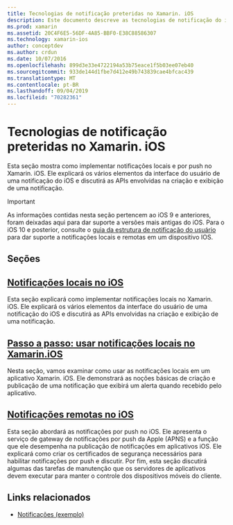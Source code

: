 ```yaml
---
title: Tecnologias de notificação preteridas no Xamarin. iOS
description: Este documento descreve as tecnologias de notificação do iOS que foram preteridas em favor da estrutura de notificações do usuário, introduzida no iOS 10.
ms.prod: xamarin
ms.assetid: 20C4F6E5-56DF-4A85-BBF0-E38C88586307
ms.technology: xamarin-ios
author: conceptdev
ms.author: crdun
ms.date: 10/07/2016
ms.openlocfilehash: 899d3e33e4722194a53b75eace1f5b03ee07eb40
ms.sourcegitcommit: 933de144d1fbe7d412e49b743839cae4bfcac439
ms.translationtype: MT
ms.contentlocale: pt-BR
ms.lasthandoff: 09/04/2019
ms.locfileid: "70282361"
---
```

# <a name="deprecated-notification-technologies-in-xamarinios"></a>Tecnologias de notificação preteridas no Xamarin. iOS

Esta seção mostra como implementar notificações locais e por push no Xamarin. iOS. Ele explicará os vários elementos da interface do usuário de uma notificação do iOS e discutirá as APIs envolvidas na criação e exibição de uma notificação.

> [!IMPORTANT]
> As informações contidas nesta seção pertencem ao iOS 9 e anteriores, foram deixadas aqui para dar suporte a versões mais antigas do iOS. Para o iOS 10 e posterior, consulte o [guia da estrutura de notificação do usuário](~/ios/platform/user-notifications/index.md) para dar suporte a notificações locais e remotas em um dispositivo IOS.

## <a name="sections"></a>Seções

<a name="Local Notifications In iOS" />

## <a name="local-notifications-in-ioslocal-notifications-in-iosmd"></a>[Notificações locais no iOS](local-notifications-in-ios.md)

Esta seção explicará como implementar notificações locais no Xamarin. iOS. Ele explicará os vários elementos da interface do usuário de uma notificação do iOS e discutirá as APIs envolvidas na criação e exibição de uma notificação.

<a name="Local Notifications Walkthrough" />

## <a name="walkthrough---using-local-notifications-in-xamarinioslocal-notifications-in-ios-walkthroughmd"></a>[Passo a passo: usar notificações locais no Xamarin.iOS](local-notifications-in-ios-walkthrough.md)

Nesta seção, vamos examinar como usar as notificações locais em um aplicativo Xamarin. iOS. Ele demonstrará as noções básicas de criação e publicação de uma notificação que exibirá um alerta quando recebido pelo aplicativo.

<a name="Remote Notifications In iOS" />

## <a name="remote-notifications-in-iosremote-notifications-in-iosmd"></a>[Notificações remotas no iOS](remote-notifications-in-ios.md)

Esta seção abordará as notificações por push no iOS. Ele apresenta o serviço de gateway de notificações por push da Apple (APNS) e a função que ele desempenha na publicação de notificações em aplicativos iOS. Ele explicará como criar os certificados de segurança necessários para habilitar notificações por push e discutir. Por fim, esta seção discutirá algumas das tarefas de manutenção que os servidores de aplicativos devem executar para manter o controle dos dispositivos móveis do cliente.

## <a name="related-links"></a>Links relacionados

- [Notificações (exemplo)](https://docs.microsoft.com/samples/xamarin/ios-samples/notifications)
